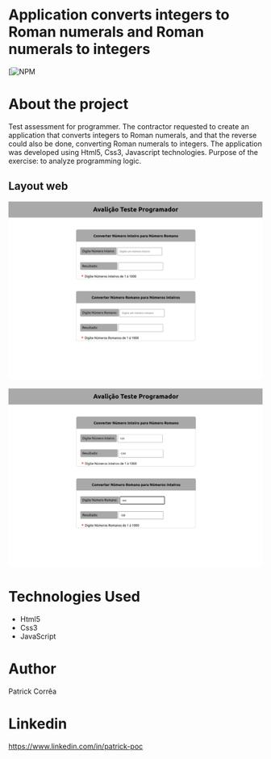 # Application converts integers to Roman numerals and Roman numerals to integers
[![NPM](https://github.com/poc1212/app_converts_intergers_roman_numerals/tree/master/LICENSE)

# About the project

Test assessment for programmer.
The contractor requested to create an application that converts integers to Roman numerals, 
and that the reverse could also be done, converting Roman numerals to integers.
The application was developed using Html5, Css3, Javascript technologies.
Purpose of the exercise: to analyze programming logic.

## Layout web
![Web 1](https://github.com/poc1212/app_converts_intergers_roman_numerals/blob/master/img/1.png)

![Web 2](https://github.com/poc1212/app_converts_intergers_roman_numerals/blob/master/img/2.png)

# Technologies Used

- Html5
- Css3
- JavaScript

# Author
Patrick Corrêa

# Linkedin
https://www.linkedin.com/in/patrick-poc
